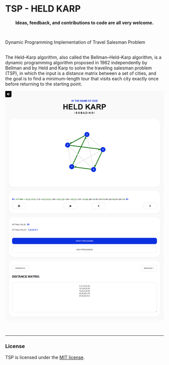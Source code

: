 # TSP - HELD KARP

**<p align="center">Ideas, feedback, and contributions to code are all very welcome.</p>**

</br>

Dynamic Programming Implementation of Travel Salesman Problem

</br>
The Held–Karp algorithm, also called the Bellman–Held–Karp algorithm, is a dynamic programming algorithm proposed in 1962 independently by Bellman and by Held and Karp to solve the traveling salesman problem (TSP), in which the input is a distance matrix between a set of cities, and the goal is to find a minimum-length tour that visits each city exactly once before returning to the starting point.

</br>

<p align="center"><img src="Image/main.png" alt="TSP"></p>

</br>

---

### License

TSP is licensed under the [MIT license](https://github.com/sobazino/TSP/blob/main/LICENSE).
